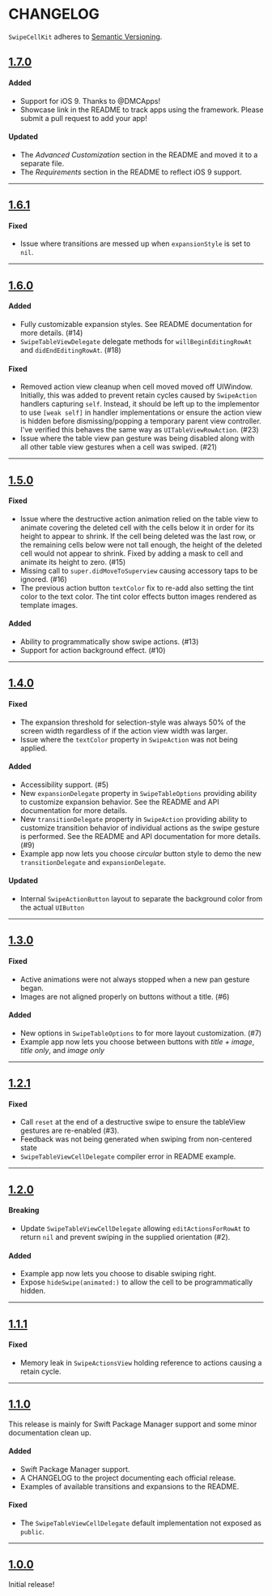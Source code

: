 # CHANGELOG

`SwipeCellKit` adheres to [Semantic Versioning](http://semver.org/).

## [1.7.0](https://github.com/jerkoch/SwipeCellKit/releases/tag/1.7.0)

#### Added

- Support for iOS 9. Thanks to @DMCApps!
- Showcase link in the README to track apps using the framework. Please submit a pull request to add your app!

#### Updated

- The *Advanced Customization* section in the README and moved it to a separate file.
- The *Requirements* section in the README to reflect iOS 9 support.

---

## [1.6.1](https://github.com/jerkoch/SwipeCellKit/releases/tag/1.6.1)

#### Fixed

- Issue where transitions are messed up when `expansionStyle` is set to `nil`.

---

## [1.6.0](https://github.com/jerkoch/SwipeCellKit/releases/tag/1.6.0)

#### Added

- Fully customizable expansion styles. See README documentation for more details. (#14)
- `SwipeTableViewDelegate` delegate methods for `willBeginEditingRowAt` and `didEndEditingRowAt`. (#18)

#### Fixed

- Removed action view cleanup when cell moved moved off UIWindow. Initially, this was added to prevent retain cycles caused by `SwipeAction` handlers capturing `self`.  Instead, it should be left up to the implementor to use `[weak self]` in handler implementations or ensure the action view is hidden before dismissing/popping a temporary parent view controller.  I've verified this behaves the same way as `UITableViewRowAction`. (#23)
- Issue where the table view pan gesture was being disabled along with all other table view gestures when a cell was swiped. (#21)

---

## [1.5.0](https://github.com/jerkoch/SwipeCellKit/releases/tag/1.5.0)

#### Fixed

- Issue where the destructive action animation relied on the table view to animate covering the deleted cell with the cells below it in order for its height to appear to shrink. If the cell being deleted was the last row, or the remaining cells below were not tall enough, the height of the deleted cell would not appear to shrink. Fixed by adding a mask to cell and animate its height to zero. (#15)
- Missing call to `super.didMoveToSuperview` causing accessory taps to be ignored. (#16)
- The previous action button `textColor` fix to re-add also setting the tint color to the text color. The tint color effects button images rendered as template images.

#### Added

- Ability to programmatically show swipe actions. (#13)
- Support for action background effect. (#10)

---

## [1.4.0](https://github.com/jerkoch/SwipeCellKit/releases/tag/1.4.0)

#### Fixed

- The expansion threshold for selection-style was always 50% of the screen width regardless of if the action view width was larger.
- Issue where the `textColor` property in `SwipeAction` was not being applied.

#### Added

- Accessibility support. (#5)
- New `expansionDelegate` property in `SwipeTableOptions` providing ability to customize expansion behavior. See the README and API documentation for more details.
- New `transitionDelegate` property in `SwipeAction` providing ability to customize transition behavior of individual actions as the swipe gesture is performed. See the README and API documentation for more details. (#9)
- Example app now lets you choose *circular* button style to demo the new `transitionDelegate` and `expansionDelegate`.

#### Updated

- Internal `SwipeActionButton` layout to separate the background color from the actual `UIButton`

---

## [1.3.0](https://github.com/jerkoch/SwipeCellKit/releases/tag/1.3.0)

#### Fixed

- Active animations were not always stopped when a new pan gesture began.
- Images are not aligned properly on buttons without a title. (#6)

#### Added

- New options in `SwipeTableOptions` to for more layout customization. (#7)
- Example app now lets you choose between buttons with *title + image*, *title only*, and *image only*

---

## [1.2.1](https://github.com/jerkoch/SwipeCellKit/releases/tag/1.2.1)

#### Fixed

- Call `reset` at the end of a destructive swipe to ensure the tableView gestures are re-enabled (#3).
- Feedback was not being generated when swiping from non-centered state
- `SwipeTableViewCellDelegate` compiler error in README example.

---

## [1.2.0](https://github.com/jerkoch/SwipeCellKit/releases/tag/1.2.0)

#### Breaking

- Update `SwipeTableViewCellDelegate` allowing `editActionsForRowAt` to return `nil` and prevent swiping in the supplied orientation (#2).

#### Added

- Example app now lets you choose to disable swiping right. 
- Expose `hideSwipe(animated:)` to allow the cell to be programmatically hidden.

---

## [1.1.1](https://github.com/jerkoch/SwipeCellKit/releases/tag/1.1.1)

#### Fixed

- Memory leak in `SwipeActionsView` holding reference to actions causing a retain cycle.

---

## [1.1.0](https://github.com/jerkoch/SwipeCellKit/releases/tag/1.1.0)
This release is mainly for Swift Package Manager support and some minor documentation clean up.

#### Added

- Swift Package Manager support.
- A CHANGELOG to the project documenting each official release.
- Examples of available transitions and expansions to the README.

#### Fixed

- The `SwipeTableViewCellDelegate` default implementation not exposed as `public`.

---

## [1.0.0](https://github.com/jerkoch/SwipeCellKit/releases/tag/1.0.0)

Initial release!
